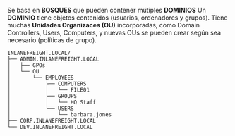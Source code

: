 Se basa en **BOSQUES** que pueden contener mútiples **DOMINIOS** 
Un **DOMINIO** tiene objetos contenidos (usuarios, ordenadores y grupos).
Tiene muchas **Unidades Organizaces (OU)** incorporadas, como Domain Controllers, Users, Computers, y nuevas OUs se pueden crear según sea necesario (políticas de grupo).

```shell-session
INLANEFREIGHT.LOCAL/
├── ADMIN.INLANEFREIGHT.LOCAL
│   ├── GPOs
│   └── OU
│       └── EMPLOYEES
│           ├── COMPUTERS
│           │   └── FILE01
│           ├── GROUPS
│           │   └── HQ Staff
│           └── USERS
│               └── barbara.jones
├── CORP.INLANEFREIGHT.LOCAL
└── DEV.INLANEFREIGHT.LOCAL
```


